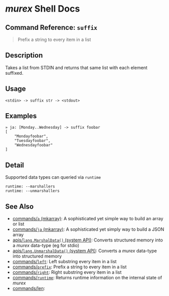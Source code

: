 # _murex_ Shell Docs

## Command Reference: `suffix`

> Prefix a string to every item in a list

## Description

Takes a list from STDIN and returns that same list with each element suffixed.

## Usage

    <stdin> -> suffix str -> <stdout>

## Examples

    » ja: [Monday..Wednesday] -> suffix foobar
    [
        "Mondayfoobar",
        "Tuesdayfoobar",
        "Wednesdayfoobar"
    ]

## Detail

Supported data types can queried via `runtime`

    runtime: --marshallers
    runtime: --unmarshallers

## See Also

* [commands/`a` (mkarray)](../commands/a.md):
  A sophisticated yet simple way to build an array or list
* [commands/`ja` (mkarray)](../commands/ja.md):
  A sophisticated yet simply way to build a JSON array
* [apis/`lang.MarshalData()` (system API)](../apis/lang.MarshalData.md):
  Converts structured memory into a _murex_ data-type (eg for stdio)
* [apis/`lang.UnmarshalData()` (system API)](../apis/lang.UnmarshalData.md):
  Converts a _murex_ data-type into structured memory
* [commands/`left`](../commands/left.md):
  Left substring every item in a list
* [commands/`prefix`](../commands/prefix.md):
  Prefix a string to every item in a list
* [commands/`right`](../commands/right.md):
  Right substring every item in a list
* [commands/`runtime`](../commands/runtime.md):
  Returns runtime information on the internal state of _murex_
* [commands/len](../commands/len.md):
  